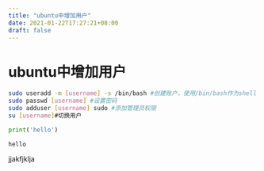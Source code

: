 ```yaml
---
title: "ubuntu中增加用户"
date: 2021-01-22T17:27:21+08:00
draft: false
---
```

# ubuntu中增加用户 

```bash
sudo useradd -m [username] -s /bin/bash #创建账户，使用/bin/bash作为shell
sudo passwd [username] #设置密码
sudo adduser [username] sudo #添加管理员权限
su [username]#切换用户
```


```python
print('hello')
```

    hello


jjakfjklja
